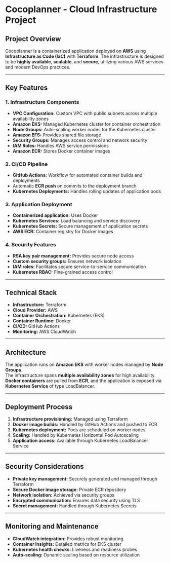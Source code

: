 # Cocoplanner - Cloud Infrastructure Project

## Project Overview
Cocoplanner is a containerized application deployed on **AWS** using **Infrastructure as Code (IaC)** with **Terraform**. The infrastructure is designed to be **highly available**, **scalable**, and **secure**, utilizing various AWS services and modern DevOps practices.

---

## Key Features

### 1. Infrastructure Components
- **VPC Configuration:** Custom VPC with public subnets across multiple availability zones
- **Amazon EKS:** Managed Kubernetes cluster for container orchestration
- **Node Groups:** Auto-scaling worker nodes for the Kubernetes cluster
- **Amazon EFS:** Provides shared file storage
- **Security Groups:** Manages access control and network security
- **IAM Roles:** Handles AWS service permissions
- **Amazon ECR:** Stores Docker container images

### 2. CI/CD Pipeline
- **GitHub Actions:** Workflow for automated container builds and deployments
- Automatic **ECR push** on commits to the deployment branch
- **Kubernetes Deployments:** Handles rolling updates of application pods

### 3. Application Deployment
- **Containerized application:** Uses Docker
- **Kubernetes Services:** Load balancing and service discovery
- **Kubernetes Secrets:** Secure management of application secrets
- **AWS ECR:** Container registry for Docker images

### 4. Security Features
- **RSA key pair management:** Provides secure node access
- **Custom security groups:** Ensures network isolation
- **IAM roles:** Facilitates secure service-to-service communication
- **Kubernetes RBAC:** Fine-grained access control

---

## Technical Stack
- **Infrastructure:** Terraform
- **Cloud Provider:** AWS
- **Container Orchestration:** Kubernetes (EKS)
- **Container Runtime:** Docker
- **CI/CD:** GitHub Actions
- **Monitoring:** AWS CloudWatch

---

## Architecture
The application runs on **Amazon EKS** with worker nodes managed by **Node Groups**.  
The infrastructure spans **multiple availability zones** for high availability.  
**Docker containers** are pulled from **ECR**, and the application is exposed via **Kubernetes Service** of type LoadBalancer.

---

## Deployment Process
1. **Infrastructure provisioning:** Managed using Terraform
2. **Docker image builds:** Handled by GitHub Actions and pushed to ECR
3. **Kubernetes deployment:** Pods are scheduled on worker nodes
4. **Scaling:** Handled by Kubernetes Horizontal Pod Autoscaling
5. **Application access:** Available through Kubernetes LoadBalancer Service

---

## Security Considerations
- **Private key management:** Securely generated and managed through Terraform
- **Secure Docker image storage:** Private ECR repository
- **Network isolation:** Achieved via security groups
- **Encrypted communication:** Ensures data security using TLS
- **Secret management:** Handled through Kubernetes Secrets

---

## Monitoring and Maintenance
- **CloudWatch integration:** Provides robust monitoring
- **Container Insights:** Detailed metrics for EKS cluster
- **Kubernetes health checks:** Liveness and readiness probes
- **Auto-scaling:** Dynamic scaling based on resource utilization

